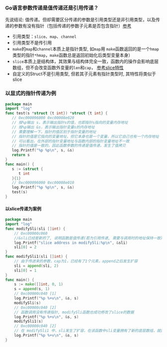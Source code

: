 ### Go语言参数传递是值传递还是引用传递？

先说结论: 值传递。但却需要区分传递的参数是引用类型还是非引用类型，以及传递的参数有没有指针（包括传递的参数子元素是否包含指针）[参考](https://www.flysnow.org/2018/02/24/golang-function-parameters-passed-by-value.html)

* 引用类型：`slice`、`map`、`channel`
* 引用类型不是传引用
* `make`的`map`和`channel`本质上是指针类型, 如`map`用 `make`函数返回的是一个`hmap`类型的指针`*hmap`，`make`函数总是返回初始化后类型变量本身）
* `slice`本质上是结构体，其效果与结构体完全一致，函数内的操作会影响底层数组，但不会改变函数外变量的`len`和`cap`， [参考slice特性](/golang/slice.md)
* 自定义的Struct不是引用类型, 但若其子元素有指针类型时, 其特性将类似于slice

### 以显式的指针传递为例

```go
package main
import "log"
func test(s *struct {t int}) *struct {t int} {
   // 0xc000096000 0xc00008e020
   // 按%p输出 s，表示输出指针s的值，也即指针s指向的变量内存地址
   // 按%p输出 &s，表示输出指针变量s的内存地址
   // 需要理解一下，指针的值区别于指针变量的地址
   // 指针的值是它指向的变量地址，但它本身也是一个变量，所以它自己也有一个内存地址
   // 可以看出，在外部的指针变量地址与函数内部的指针变量地址不一致
   // 指针的值是一致的，因此函数参数的传递是值传递，发生了值拷贝
   log.Printf("%p %p\n", s, &s)
   return s
}
func main() {
   s := &struct {
      t int
   }{1}
   // 0xc000096000 0xc00008e010
   log.Printf("%p %p\n", s, &s)
   test(s)
}
```

#### 以slice传递为案例

```go
package main
import "log"
func modifySli(sli []int) {
	// 0xc00000c060
	//&sli已经是新的了, 说明函数是值传递(若为引用传递, 需要与调用时的地址保持一致)
	log.Printf("slice address in modifySli:%p\n", &sli)
	sli[0] = 2
}
func modifySli1(sli []int) {
	// 由于传进来的参数，cap为1，已经有了1个元素，append之后发生扩容
	sli = append(sli, 2)
	sli[0] = 1
}
func main() {
	s := make([]int, 0, 1)
	s = append(s, 1)
	// 0xc00000c040 [1]
	log.Printf("%p %+v\n", &s, s)
	modifySli(s)
	// 0xc00000c040 [2]
	// 函数调用没有传递指针, modifySli函数也成功修改了slice的数据
	log.Printf("%p %+v\n", &s, s)
	modifySli1(s)
	// 0xc00000c040 [2]
	// 在 modifySli1 中，sli发生了扩容，在该函数中sli变量拥有了新的底层数组，就影响不到外面的s了
	log.Printf("%p %+v\n", &s, s)
}
```



